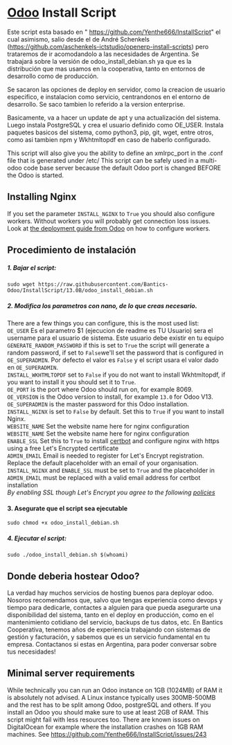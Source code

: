 # [Odoo](https://www.odoo.com "Odoo's Homepage") Install Script

Este script esta basado en " https://github.com/Yenthe666/InstallScript" el cual asimismo, salio desde el de André Schenkels (https://github.com/aschenkels-ictstudio/openerp-install-scripts) pero trataremos de ir acomodandolo a las necesidades de Argentina.
Se trabajará sobre la versión de odoo_install_debian.sh ya que es la distribución que mas usamos en la cooperativa, tanto en entornos de desarrollo como de producción.

Se sacaron las opciones de deploy en servidor, como la creacion de usuario especifico, e instalacion como servicio, centrandonos en el entorno de desarrollo.
Se saco tambien lo referido a la version enterprise.

Basicamente, va a hacer un update de apt y una actualización del sistema.
Luego instala PostgreSQL y crea el usuario definido como OE_USER.
Instala paquetes basicos del sistema, como python3, pip, git, wget, entre otros, como asi tambien npm y Wkhtmltopdf en caso de haberlo configurado.





This script will also give you the ability to define an xmlrpc_port in the .conf file that is generated under /etc/
This script can be safely used in a multi-odoo code base server because the default Odoo port is changed BEFORE the Odoo is started.

## Installing Nginx
If you set the parameter ```INSTALL_NGINX``` to ```True``` you should also configure workers. Without workers you will probably get connection loss issues. Look at [the deployment guide from Odoo](https://www.odoo.com/documentation/13.0/setup/deploy.html) on how to configure workers.

## Procedimiento de instalación

##### 1. Bajar el script:
```
sudo wget https://raw.githubusercontent.com/Bantics-Odoo/InstallScript/13.0B/odoo_install_debian.sh
```
##### 2. Modifica los parametros con nano, de lo que creas necesario.
There are a few things you can configure, this is the most used list:<br/>
```OE_USER``` Es el parametro $1 (ejecucion de readme es TU Usuario) sera el  username para el usuario de sistema. Este usuario debe existir en tu equipo  <br/>
```GENERATE_RANDOM_PASSWORD``` if this is set to ```True``` the script will generate a random password, if set to ```False```we'll set the password that is configured in ```OE_SUPERADMIN```. Por defecto el valor es ```False``` y el script usara el valor dado en ```OE_SUPERADMIN```.<br/>
```INSTALL_WKHTMLTOPDF``` set to ```False``` if you do not want to install Wkhtmltopdf, if you want to install it you should set it to ```True```.<br/>
```OE_PORT``` is the port where Odoo should run on, for example 8069.<br/>
```OE_VERSION``` is the Odoo version to install, for example ```13.0``` for Odoo V13.<br/>
```OE_SUPERADMIN``` is the master password for this Odoo installation.<br/>
```INSTALL_NGINX``` is set to ```False``` by default. Set this to ```True``` if you want to install Nginx.<br/>
```WEBSITE_NAME``` Set the website name here for nginx configuration<br/>
```WEBSITE_NAME``` Set the website name here for nginx configuration<br/>
```ENABLE_SSL``` Set this to ```True``` to install [certbot](https://github.com/certbot/certbot) and configure nginx with https using a free Let's Encrypted certificate<br/>
```ADMIN_EMAIL``` Email is needed to register for Let's Encrypt registration. Replace the default placeholder with an email of your organisation.<br/>
```INSTALL_NGINX``` and ```ENABLE_SSL``` must be set to ```True``` and the placeholder in ```ADMIN_EMAIL``` must be replaced with a valid email address for certbot installation<br/>
  _By enabling SSL though Let's Encrypt you agree to the following [policies](https://www.eff.org/code/privacy/policy)_ <br/>

#### 3. Asegurate que el script sea ejecutable
```
sudo chmod +x odoo_install_debian.sh
```
##### 4. Ejecutar el script:
```
sudo ./odoo_install_debian.sh $(whoami)

```

## Donde deberia hostear Odoo?
La verdad hay muchos servicios de hosting buenos para deployar odoo.
Nosoros recomendamos que, salvo que tengas experiencia como devops y tiempo para dedicarle, contactes a alguien para que pueda asegurarte una disponibilidad del sistema, tanto en el deploy en producción, como en el mantenimiento cotidiano del servicio, backups de tus datos, etc.
En Bantics Cooperativa, tenemos años de experiencia trabajando con sistemas de gestión y facturación, y sabemos que es un servicio fundamental en tu empresa.
Contactanos si estas en Argentina, para poder conversar sobre tus necesidades!

## Minimal server requirements
While technically you can run an Odoo instance on 1GB (1024MB) of RAM it is absolutely not advised. A Linux instance typically uses 300MB-500MB and the rest has to be split among Odoo, postgreSQL and others. If you install an Odoo you should make sure to use at least 2GB of RAM. This script might fail with less resources too.
There are known issues on DigitalOcean for example where the installation crashes on 1GB RAM machines. See https://github.com/Yenthe666/InstallScript/issues/243

